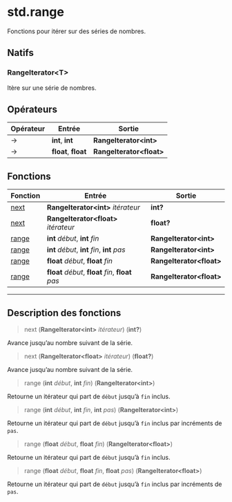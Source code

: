 # std.range

Fonctions pour itérer sur des séries de nombres.
## Natifs
### RangeIterator\<T>
Itère sur une série de nombres.
## Opérateurs
|Opérateur|Entrée|Sortie|
|-|-|-|
|->|**int**, **int**|**RangeIterator\<int>**|
|->|**float**, **float**|**RangeIterator\<float>**|
## Fonctions
|Fonction|Entrée|Sortie|
|-|-|-|
|[next](#func_0)|**RangeIterator\<int>** *itérateur*|**int?**|
|[next](#func_1)|**RangeIterator\<float>** *itérateur*|**float?**|
|[range](#func_2)|**int** *début*, **int** *fin*|**RangeIterator\<int>**|
|[range](#func_3)|**int** *début*, **int** *fin*, **int** *pas*|**RangeIterator\<int>**|
|[range](#func_4)|**float** *début*, **float** *fin*|**RangeIterator\<float>**|
|[range](#func_5)|**float** *début*, **float** *fin*, **float** *pas*|**RangeIterator\<float>**|


***
## Description des fonctions

<a id="func_0"></a>
> next (**RangeIterator\<int>** *itérateur*) (**int?**)

Avance jusqu’au nombre suivant de la série.

<a id="func_1"></a>
> next (**RangeIterator\<float>** *itérateur*) (**float?**)

Avance jusqu’au nombre suivant de la série.

<a id="func_2"></a>
> range (**int** *début*, **int** *fin*) (**RangeIterator\<int>**)

Retourne un itérateur qui part de `début` jusqu’à `fin` inclus.

<a id="func_3"></a>
> range (**int** *début*, **int** *fin*, **int** *pas*) (**RangeIterator\<int>**)

Retourne un itérateur qui part de `début` jusqu’à `fin` inclus par incréments de `pas`.

<a id="func_4"></a>
> range (**float** *début*, **float** *fin*) (**RangeIterator\<float>**)

Retourne un itérateur qui part de `début` jusqu’à `fin` inclus.

<a id="func_5"></a>
> range (**float** *début*, **float** *fin*, **float** *pas*) (**RangeIterator\<float>**)

Retourne un itérateur qui part de `début` jusqu’à `fin` inclus par incréments de `pas`.

